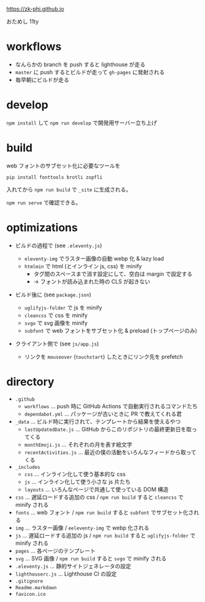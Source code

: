https://zk-phi.github.io

おためし 11ty

# workflows

- なんらかの branch を push すると lighthouse が走る
- `master` に push するとビルドが走って `gh-pages` に発射される
- 毎早朝にビルドが走る

# develop

`npm install` して `npm run develop` で開発用サーバー立ち上げ

# build

web フォントのサブセット化に必要なツールを

```
pip install fonttools brotli zopfli
```

入れてから `npm run build` で `_site` に生成される。

`npm run serve` で確認できる。

# optimizations

- ビルドの過程で (see `.eleventy.js`)
  - `eleventy-img` でラスター画像の自動 webp 化 & lazy load
  - `htmlmin` で html (とインライン js, css) を minify
    - タグ間のスペースまで消す設定にして、空白は margin で設定する
    - → フォントが読み込まれた時の CLS が起きない

- ビルド後に (see `package.json`)
  - `uglifyjs-folder` で js を minify
  - `cleancss` で css を minify
  - `svgo` で svg 画像を minify
  - `subfont` で web フォントをサブセット化 & preload (トップページのみ)

- クライアント側で (see `js/app.js`)
  - リンクを `mouseover` (`touchstart`) したときにリンク先を prefetch

# directory

- `.github`
  - `workflows` ... push 時に GitHub Actions で自動実行されるコマンドたち
  - `dependabot.yml` ... パッケージが古いときに PR で教えてくれる君
- `_data` ... ビルド時に実行されて、テンプレートから結果を使えるやつ
  - `lastUpdatedDate.js` ... GitHub からこのリポジトリの最終更新日を取ってくる
  - `monthEmoji.js` ... それぞれの月を表す絵文字
  - `recentActivities.js` ... 最近の僕の活動をいろんなフィードから取ってくる
- `_includes`
  - `css` ... インライン化して使う基本的な css
  - `js` ... インライン化して使う小さな js 片たち
  - `layouts` ... いろんなページで共通して使っている DOM 構造
- `css` ... 遅延ロードする追加の css / `npm run build` すると `cleancss` で minify される
- `fonts` ... web フォント / `npm run build` すると `subfont` でサブセット化される
- `img` ... ラスター画像 / `eeleventy-img` で webp 化される
- `js` ... 遅延ロードする追加の js / `npm run build` すると `uglifyjs-folder` で minify される
- `pages` ... 各ページのテンプレート
- `svg` ... SVG 画像 / `npm run build` すると `svgo` で minify される
- `.eleventy.js` ... 静的サイトジェネレータの設定
- `lighthouserc.js` ... Lighthouse CI の設定
- `.gitignore`
- `Readme.markdown`
- `favicon.ico`
